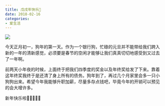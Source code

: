 ```yaml
---
title: 戊戌年快乐🐶
date: 2018-02-16
categories: 
- 爱生活
---
```


![](https://hanatao-1254384827.cos.ap-shanghai.myqcloud.com/happy-wang-year.jpeg)

今天正月初一，狗年的第一天。作为一个银行狗，忙碌的元旦并不能带给我们跨入新的一年的清新感觉，必须要是春节的空闲才能够让我们真真切切地感受到又过去了一年啊。

前两天小年夜的时候，上面终于把我们四季度的奖金以及年终奖给发了下来。靠着这年终奖我终于是还清了身上所有的债务。狗年到了，再过几个月家里会多一只小狗狗出来。希望今年我能够升职加薪，尽量多存点钱吧，毕竟今年的开销可以预见的会大增许多。

新年快乐啦🎈🍾️🎊🎆🎉